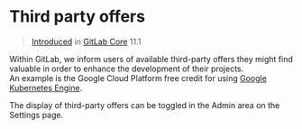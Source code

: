 # Third party offers

> [Introduced](https://gitlab.com/gitlab-org/gitlab-ce/merge_requests/20379)
> in [GitLab Core](https://about.gitlab.com/pricing/) 11.1

Within GitLab, we inform users of available third-party offers they might find valuable in order to enhance the development of their projects.  
An example is the Google Cloud Platform free credit for using [Google Kubernetes Engine](https://cloud.google.com/kubernetes-engine/).

The display of third-party offers can be toggled in the Admin area on the Settings page.
